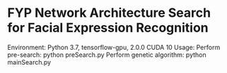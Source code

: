 # FYP Network Architecture Search for Facial Expression Recognition 
Environment: Python 3.7, tensorflow-gpu, 2.0.0 CUDA 10
Usage:
Perform pre-search: python preSearch.py
Perform genetic algorithm: python mainSearch.py
